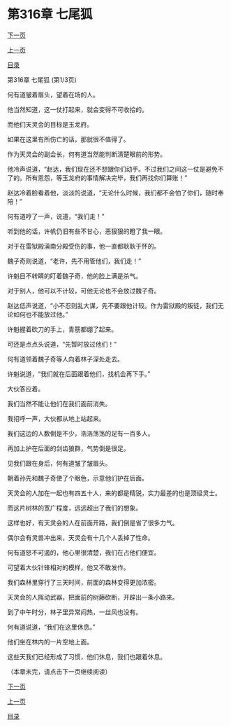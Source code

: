 <h1>第316章   七尾狐</h1>
            <div><p><a href="./946_%E7%AC%AC316%E7%AB%A0_%E4%B8%83%E5%B0%BE%E7%8B%90.md">下一页</a></p><p><a href="./944_%E7%AC%AC315%E7%AB%A0_%E7%8B%AD%E8%B7%AF%E7%9B%B8%E9%80%A2.md">上一页</a></p><p><a href="../">目录</a></p></div>
            <div><p>第316章   七尾狐 (第1/3页)</p><p>何有道皱着眉头，望着在场的人。</p><p>他当然知道，这一仗打起来，就会变得不可收拾的。</p><p>而他们天灵会的目标是玉龙府。</p><p>如果在这里有所伤亡的话，那就很不值得了。</p><p>作为天灵会的副会长，何有道当然能判断清楚眼前的形势。</p><p>他冷声说道，“赵达，我们现在还不想跟你们动手。不过我们之间这一仗是避免不了的。所有恩怨，等玉龙府的事情解决完毕，我们再找你们算账！”</p><p>赵达冷着脸看着他，淡淡的说道，“无论什么时候，我们都不会怕了你们，随时奉陪！”</p><p>何有道哼了一声，说道，“我们走！”</p><p>听到他的话，许帆仍旧有些不甘心，恶狠狠的瞪了我一眼。</p><p>对于在雷狱殿滇南分殿受伤的事，他一直都耿耿于怀的。</p><p>魏子奇则说道，“老许，先不用管他们，我们走！”</p><p>许魁目不转睛的盯着魏子奇，他的脸上满是杀气。</p><p>对于别人，他可以不计较，可他无论也不会放过魏子奇。</p><p>赵达低声说道，“小不忍则乱大谋，先不要跟他计较。作为雷狱殿的叛徒，我们无论如何也不能放过他。”</p><p>许魁握着砍刀的手上，青筋都绷了起来。</p><p>可还是点点头说道，“先暂时放过他们！”</p><p>何有道领着魏子奇等人向着林子深处走去。</p><p>许魁说道，“我们就在后面跟着他们，找机会再下手。”</p><p>大伙答应着。</p><p>我们当然不能让他们在我们面前消失。</p><p>我招呼一声，大伙都从地上站起来。</p><p>我们这边的人数倒是不少，浩浩荡荡的足有一百多人。</p><p>再加上护在后面的剑齿狼群，气势倒是很足。</p><p>见我们跟在身后，何有道皱了皱眉头。</p><p>朝着孙先和魏子奇使了个眼色，示意他们护在后面。</p><p>天灵会的人加在一起也有四五十人，来的都是精锐，实力最差的也是顶级灵士。</p><p>而这片树林的宽广程度，远远超出了我们的想象。</p><p>这样也好，有天灵会的人在前面开路，我们倒是省了很多力气。</p><p>偶尔会有灵兽冲出来，天灵会有十几个人丢掉了性命。</p><p>何有道怒不可遏的，他心里很清楚，我们在占他们便宜。</p><p>可望着大伙针锋相对的模样，他又不敢发作。</p><p>我们森林里穿行了三天时间，前面的森林变得更加浓密。</p><p>天灵会的人挥动武器，把面前的树藤砍断，开辟出一条小路来。</p><p>到了中午时分，林子里异常闷热，一丝风也没有。</p><p>何有道说道，“我们在这里休息。”</p><p>他们坐在林内的一片空地上面。</p><p>这些天我们已经形成了习惯，他们休息，我们也跟着休息。</p><p>（本章未完，请点击下一页继续阅读）</p></div>
            <div><p><a href="./946_%E7%AC%AC316%E7%AB%A0_%E4%B8%83%E5%B0%BE%E7%8B%90.md">下一页</a></p><p><a href="./944_%E7%AC%AC315%E7%AB%A0_%E7%8B%AD%E8%B7%AF%E7%9B%B8%E9%80%A2.md">上一页</a></p><p><a href="../">目录</a></p></div>
